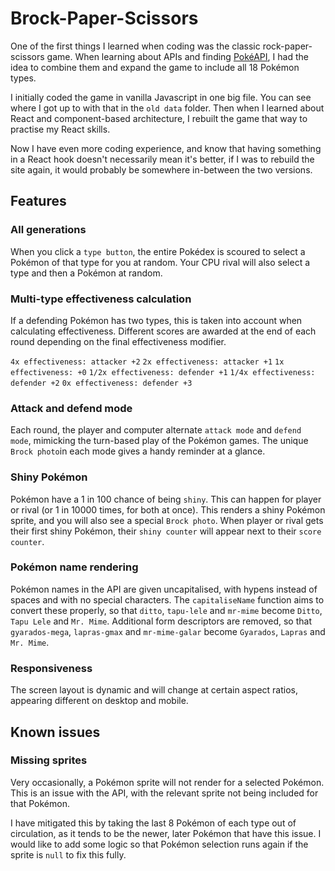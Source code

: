 # Brock-Paper-Scissors

One of the first things I learned when coding was the classic rock-paper-scissors game. When learning about APIs and finding [PokéAPI](https://pokeapi.co/), I had the idea to combine them and expand the game to include all 18 Pokémon types. 

I initially coded the game in vanilla Javascript in one big file. You can see where I got up to with that in the `old data` folder. Then when I learned about React and component-based architecture, I rebuilt the game that way to practise my React skills.

Now I have even more coding experience, and know that having something in a React hook doesn't necessarily mean it's better, if I was to rebuild the site again, it would probably be somewhere in-between the two versions.  

## Features

### All generations

When you click a `type button`, the entire Pokédex is scoured to select a Pokémon of that type for you at random. Your CPU rival will also select a type and then a Pokémon at random.

### Multi-type effectiveness calculation

If a defending Pokémon has two types, this is taken into account when calculating effectiveness. Different scores are awarded at the end of each round depending on the final effectiveness modifier.

`4x effectiveness: attacker +2`
`2x effectiveness: attacker +1`
`1x effectiveness: +0`
`1/2x effectiveness: defender +1`
`1/4x effectiveness: defender +2`
`0x effectiveness: defender +3` 

### Attack and defend mode

Each round, the player and computer alternate `attack mode` and `defend mode`, mimicking the turn-based play of the Pokémon games. The unique `Brock photo`in each mode gives a handy reminder at a glance.

### Shiny Pokémon

Pokémon have a 1 in 100 chance of being `shiny`. This can happen for player or rival (or 1 in 10000 times, for both at once). This renders a shiny Pokémon sprite, and you will also see a special `Brock photo`. When player or rival gets their first shiny Pokémon, their `shiny counter` will appear next to their `score counter`.

### Pokémon name rendering

Pokémon names in the API are given uncapitalised, with hypens instead of spaces and with no special characters. The `capitaliseName` function aims to convert these properly, so that `ditto`, `tapu-lele` and `mr-mime` become `Ditto`, `Tapu Lele` and `Mr. Mime`. Additional form descriptors are removed, so that `gyarados-mega`, `lapras-gmax` and `mr-mime-galar` become `Gyarados`, `Lapras` and `Mr. Mime`.

### Responsiveness

The screen layout is dynamic and will change at certain aspect ratios, appearing different on desktop and mobile.

## Known issues

### Missing sprites

Very occasionally, a Pokémon sprite will not render for a selected Pokémon. This is an issue with the API, with the relevant sprite not being included for that Pokémon.

I have mitigated this by taking the last 8 Pokémon of each type out of circulation, as it tends to be the newer, later Pokémon that have this issue. I would like to add some logic so that Pokémon selection runs again if the sprite is `null` to fix this fully.
